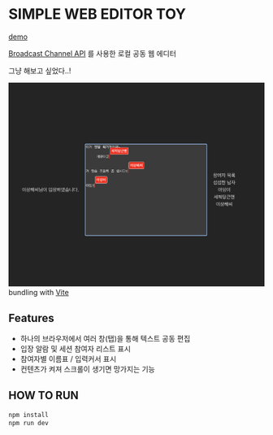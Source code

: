 # SIMPLE WEB EDITOR TOY

[demo](https://jarry3369.github.io/BCA-WEB-EDITOR/)

[Broadcast Channel API](https://developer.mozilla.org/en-US/docs/Web/API/Broadcast_Channel_API) 를 사용한 로컬 공동 웹 에디터

그냥 해보고 싶었다..!

![예시이미지](image.png)
bundling with [Vite](https://ko.vitejs.dev/)

## Features

- 하나의 브라우저에서 여러 창(탭)을 통해 텍스트 공동 편집
- 입장 알람 및 세션 참여자 리스트 표시
- 참여자별 이름표 / 입력커서 표시
- 컨텐츠가 켜져 스크롤이 생기면 망가지는 기능

## HOW TO RUN

```
npm install
npm run dev
```
